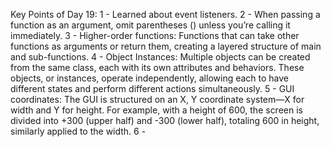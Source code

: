 Key Points of Day 19:
1 - Learned about event listeners.
2 - When passing a function as an argument, omit parentheses () unless you’re calling it immediately.
3 - Higher-order functions: Functions that can take other functions as arguments or return them, creating a layered structure of main and sub-functions.
4 - Object Instances: Multiple objects can be created from the same class, each with its own attributes and behaviors. These objects, or instances, operate independently, allowing each to have different states and perform different actions simultaneously.
5 - GUI coordinates: The GUI is structured on an X, Y coordinate system—X for width and Y for height. For example, with a height of 600, the screen is divided into +300 (upper half) and -300 (lower half), totaling 600 in height, similarly applied to the width.
6 - 